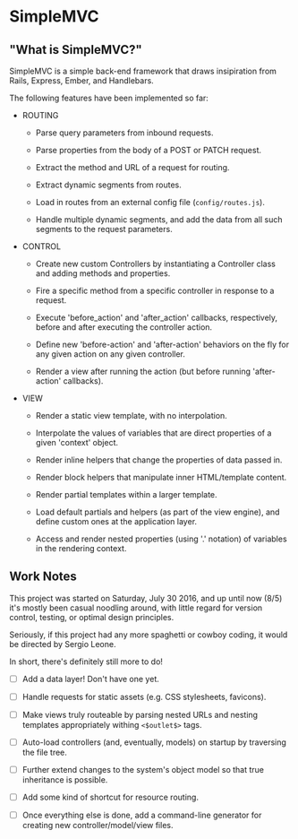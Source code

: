 # SimpleMVC

## "What is SimpleMVC?"

SimpleMVC is a simple back-end framework that draws insipiration from Rails,
Express, Ember, and Handlebars.

The following features have been implemented so far:

-   ROUTING

    -   Parse query parameters from inbound requests.

    -   Parse properties from the body of a POST or PATCH request.

    -   Extract the method and URL of a request for routing.

    -   Extract dynamic segments from routes.

    -   Load in routes from an external config file (`config/routes.js`).

    -   Handle multiple dynamic segments, and add the data from all such
        segments to the request parameters.

-   CONTROL

    -   Create new custom Controllers by instantiating a Controller class and
        adding methods and properties.

    -   Fire a specific method from a specific controller in response to
        a request.

    -   Execute 'before_action' and 'after_action' callbacks, respectively,
        before and after executing the controller action.

    -   Define new 'before-action' and 'after-action' behaviors on the fly for
        any given action on any given controller.

    -   Render a view after running the action (but before running
        'after-action' callbacks).

-   VIEW

    -   Render a static view template, with no interpolation.

    -   Interpolate the values of variables that are direct properties of a
        given 'context' object.

    -   Render inline helpers that change the properties of data passed in.

    -   Render block helpers that manipulate inner HTML/template content.

    -   Render partial templates within a larger template.

    -   Load default partials and helpers (as part of the view engine), and
        define custom ones at the application layer.

    -   Access and render nested properties (using '.' notation) of variables in
        the rendering context.

## Work Notes

This project was started on Saturday, July 30 2016, and up until now (8/5) it's
mostly been casual noodling around, with little regard for version control,
testing, or optimal design principles.

Seriously, if this project had any more spaghetti or cowboy coding, it would
be directed by Sergio Leone.

In short, there's definitely still more to do!

-   [ ] Add a data layer! Don't have one yet.

-   [ ] Handle requests for static assets (e.g. CSS stylesheets, favicons).

-   [ ] Make views truly routeable by parsing nested URLs and nesting templates
    appropriately withing `<$outlet$>` tags.

-   [ ] Auto-load controllers (and, eventually, models) on startup by traversing
        the file tree.

-   [ ] Further extend changes to the system's object model so that true
    inheritance is possible.

-   [ ] Add some kind of shortcut for resource routing.

-   [ ] Once everything else is done, add a command-line generator for
    creating new controller/model/view files.
